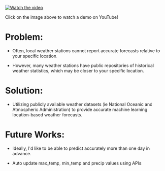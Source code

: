 [![Watch the video](https://img.youtube.com/vi/x9syF_Bl6O8/maxresdefault.jpg)](https://www.youtube.com/watch?v=x9syF_Bl6O8)

Click on the image above to watch a demo on YouTube!


# Problem: 
* Often, local weather stations cannot report accurate forecasts relative to your specific location.

* However, many weather stations have public repositories of historical weather statistics, which may be closer to your specific location.

# Solution: 
* Utilizing publicly available weather datasets (ie National Oceanic and Atmospheric Administration) to provide accurate machine learning location-based weather forecasts.

# Future Works:
* Ideally, I'd like to be able to predict accurately more than one day in advance.

* Auto update max_temp, min_temp and precip values using APIs
